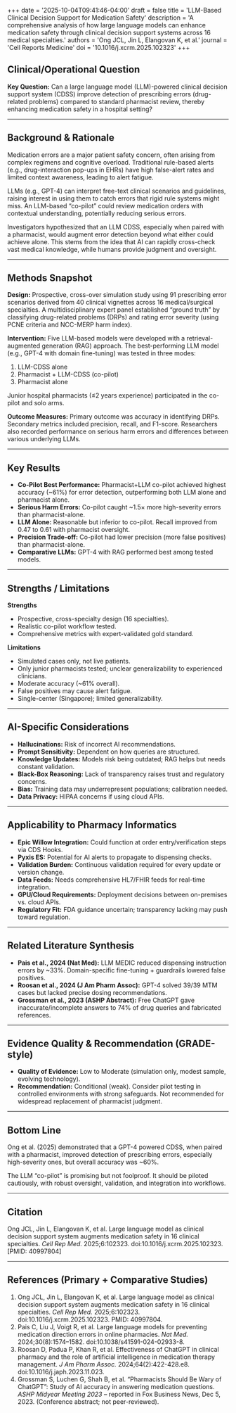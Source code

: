+++
date = '2025-10-04T09:41:46-04:00'
draft = false
title = 'LLM-Based Clinical Decision Support for Medication Safety'
description = 'A comprehensive analysis of how large language models can enhance medication safety through clinical decision support systems across 16 medical specialties.'
authors = 'Ong JCL, Jin L, Elangovan K, et al.'
journal = 'Cell Reports Medicine'
doi = '10.1016/j.xcrm.2025.102323'
+++

## Clinical/Operational Question  
**Key Question:** Can a large language model (LLM)-powered clinical decision support system (CDSS) improve detection of prescribing errors (drug-related problems) compared to standard pharmacist review, thereby enhancing medication safety in a hospital setting?  

---

## Background & Rationale  
Medication errors are a major patient safety concern, often arising from complex regimens and cognitive overload. Traditional rule-based alerts (e.g., drug-interaction pop-ups in EHRs) have high false-alert rates and limited context awareness, leading to alert fatigue.  

LLMs (e.g., GPT-4) can interpret free-text clinical scenarios and guidelines, raising interest in using them to catch errors that rigid rule systems might miss. An LLM-based “co-pilot” could review medication orders with contextual understanding, potentially reducing serious errors.  

Investigators hypothesized that an LLM CDSS, especially when paired with a pharmacist, would augment error detection beyond what either could achieve alone. This stems from the idea that AI can rapidly cross-check vast medical knowledge, while humans provide judgment and oversight.  

---

## Methods Snapshot  
**Design:** Prospective, cross-over simulation study using 91 prescribing error scenarios derived from 40 clinical vignettes across 16 medical/surgical specialties. A multidisciplinary expert panel established “ground truth” by classifying drug-related problems (DRPs) and rating error severity (using PCNE criteria and NCC-MERP harm index).  

**Intervention:** Five LLM-based models were developed with a retrieval-augmented generation (RAG) approach. The best-performing LLM model (e.g., GPT-4 with domain fine-tuning) was tested in three modes:  
1. LLM-CDSS alone  
2. Pharmacist + LLM-CDSS (co-pilot)  
3. Pharmacist alone  

Junior hospital pharmacists (≤2 years experience) participated in the co-pilot and solo arms.  

**Outcome Measures:** Primary outcome was accuracy in identifying DRPs. Secondary metrics included precision, recall, and F1-score. Researchers also recorded performance on serious harm errors and differences between various underlying LLMs.  

---

## Key Results  
- **Co-Pilot Best Performance:** Pharmacist+LLM co-pilot achieved highest accuracy (~61%) for error detection, outperforming both LLM alone and pharmacist alone.  
- **Serious Harm Errors:** Co-pilot caught ~1.5× more high-severity errors than pharmacist-alone.  
- **LLM Alone:** Reasonable but inferior to co-pilot. Recall improved from 0.47 to 0.61 with pharmacist oversight.  
- **Precision Trade-off:** Co-pilot had lower precision (more false positives) than pharmacist-alone.  
- **Comparative LLMs:** GPT-4 with RAG performed best among tested models.  

---

## Strengths / Limitations  
**Strengths**  
- Prospective, cross-specialty design (16 specialties).  
- Realistic co-pilot workflow tested.  
- Comprehensive metrics with expert-validated gold standard.  

**Limitations**  
- Simulated cases only, not live patients.  
- Only junior pharmacists tested; unclear generalizability to experienced clinicians.  
- Moderate accuracy (~61% overall).  
- False positives may cause alert fatigue.  
- Single-center (Singapore); limited generalizability.  

---

## AI-Specific Considerations  
- **Hallucinations:** Risk of incorrect AI recommendations.  
- **Prompt Sensitivity:** Dependent on how queries are structured.  
- **Knowledge Updates:** Models risk being outdated; RAG helps but needs constant validation.  
- **Black-Box Reasoning:** Lack of transparency raises trust and regulatory concerns.  
- **Bias:** Training data may underrepresent populations; calibration needed.  
- **Data Privacy:** HIPAA concerns if using cloud APIs.  

---

## Applicability to Pharmacy Informatics  
- **Epic Willow Integration:** Could function at order entry/verification steps via CDS Hooks.  
- **Pyxis ES:** Potential for AI alerts to propagate to dispensing checks.  
- **Validation Burden:** Continuous validation required for every update or version change.  
- **Data Feeds:** Needs comprehensive HL7/FHIR feeds for real-time integration.  
- **GPU/Cloud Requirements:** Deployment decisions between on-premises vs. cloud APIs.  
- **Regulatory Fit:** FDA guidance uncertain; transparency lacking may push toward regulation.  

---

## Related Literature Synthesis  
- **Pais et al., 2024 (Nat Med):** LLM MEDIC reduced dispensing instruction errors by ~33%. Domain-specific fine-tuning + guardrails lowered false positives.  
- **Roosan et al., 2024 (J Am Pharm Assoc):** GPT-4 solved 39/39 MTM cases but lacked precise dosing recommendations.  
- **Grossman et al., 2023 (ASHP Abstract):** Free ChatGPT gave inaccurate/incomplete answers to 74% of drug queries and fabricated references.  

---

## Evidence Quality & Recommendation (GRADE-style)  
- **Quality of Evidence:** Low to Moderate (simulation only, modest sample, evolving technology).  
- **Recommendation:** Conditional (weak). Consider pilot testing in controlled environments with strong safeguards. Not recommended for widespread replacement of pharmacist judgment.  

---

## Bottom Line  
Ong et al. (2025) demonstrated that a GPT-4 powered CDSS, when paired with a pharmacist, improved detection of prescribing errors, especially high-severity ones, but overall accuracy was ~60%.  

The LLM “co-pilot” is promising but not foolproof. It should be piloted cautiously, with robust oversight, validation, and integration into workflows.  

---

## Citation  
Ong JCL, Jin L, Elangovan K, et al. Large language model as clinical decision support system augments medication safety in 16 clinical specialties. *Cell Rep Med.* 2025;6:102323. doi:10.1016/j.xcrm.2025.102323. [PMID: 40997804]  

---

## References (Primary + Comparative Studies)  
1. Ong JCL, Jin L, Elangovan K, et al. Large language model as clinical decision support system augments medication safety in 16 clinical specialties. *Cell Rep Med.* 2025;6:102323. doi:10.1016/j.xcrm.2025.102323. PMID: 40997804.  
2. Pais C, Liu J, Voigt R, et al. Large language models for preventing medication direction errors in online pharmacies. *Nat Med.* 2024;30(8):1574–1582. doi:10.1038/s41591-024-02933-8.  
3. Roosan D, Padua P, Khan R, et al. Effectiveness of ChatGPT in clinical pharmacy and the role of artificial intelligence in medication therapy management. *J Am Pharm Assoc.* 2024;64(2):422-428.e8. doi:10.1016/j.japh.2023.11.023.  
4. Grossman S, Luchen G, Shah B, et al. “Pharmacists Should Be Wary of ChatGPT”: Study of AI accuracy in answering medication questions. *ASHP Midyear Meeting 2023* – reported in Fox Business News, Dec 5, 2023. (Conference abstract; not peer-reviewed).  

